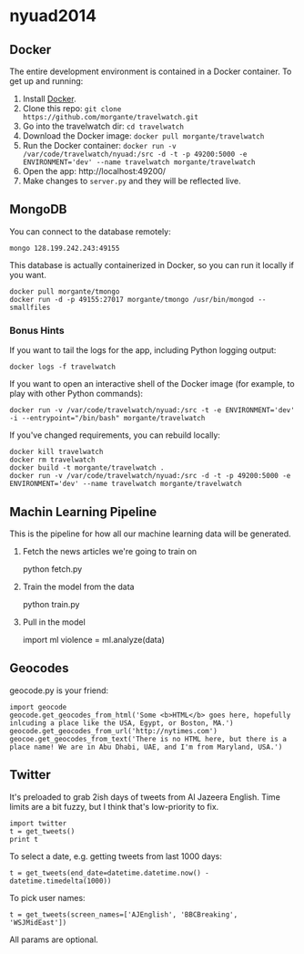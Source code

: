 nyuad2014
=========

## Docker
The entire development environment is contained in a Docker container. To get up and running:

1. Install [Docker](https://www.docker.io/gettingstarted/#h_installation).
2.  Clone this repo: ```git clone https://github.com/morgante/travelwatch.git```
3. Go into the travelwatch dir: ```cd travelwatch```
4. Download the Docker image: ```docker pull morgante/travelwatch```
5. Run the Docker container: ```docker run -v /var/code/travelwatch/nyuad:/src -d -t -p 49200:5000 -e ENVIRONMENT='dev' --name travelwatch morgante/travelwatch```
6. Open the app: http://localhost:49200/
7. Make changes to ```server.py``` and they will be reflected live.

## MongoDB
You can connect to the database remotely:

	mongo 128.199.242.243:49155

This database is actually containerized in Docker, so you can run it locally if you want.

	docker pull morgante/tmongo
	docker run -d -p 49155:27017 morgante/tmongo /usr/bin/mongod --smallfiles

### Bonus Hints
If you want to tail the logs for the app, including Python logging output:

	docker logs -f travelwatch

If you want to open an interactive shell of the Docker image (for example, to play with other Python commands):

	docker run -v /var/code/travelwatch/nyuad:/src -t -e ENVIRONMENT='dev' -i --entrypoint="/bin/bash" morgante/travelwatch


If you've changed requirements, you can rebuild locally:

	docker kill travelwatch
	docker rm travelwatch
	docker build -t morgante/travelwatch .
	docker run -v /var/code/travelwatch/nyuad:/src -d -t -p 49200:5000 -e ENVIRONMENT='dev' --name travelwatch morgante/travelwatch

## Machin Learning Pipeline
This is the pipeline for how all our machine learning data will be generated.

1. Fetch the news articles we're going to train on

	python fetch.py

2. Train the model from the data

	python train.py

3. Pull in the model

	import ml
	violence = ml.analyze(data)

## Geocodes

geocode.py is your friend:

```
import geocode
geocode.get_geocodes_from_html('Some <b>HTML</b> goes here, hopefully inlcuding a place like the USA, Egypt, or Boston, MA.')
geocode.get_geocodes_from_url('http://nytimes.com')
geocoe.get_geocodes_from_text('There is no HTML here, but there is a place name! We are in Abu Dhabi, UAE, and I'm from Maryland, USA.')
```

## Twitter

It's preloaded to grab 2ish days of tweets from Al Jazeera English. Time limits are a bit fuzzy, but I think that's low-priority to fix.

```
import twitter
t = get_tweets()
print t
``` 

To select a date, e.g. getting tweets from last 1000 days:
```
t = get_tweets(end_date=datetime.datetime.now() - datetime.timedelta(1000))  
```

To pick user names:
```
t = get_tweets(screen_names=['AJEnglish', 'BBCBreaking', 'WSJMidEast'])
```

All params are optional. 
